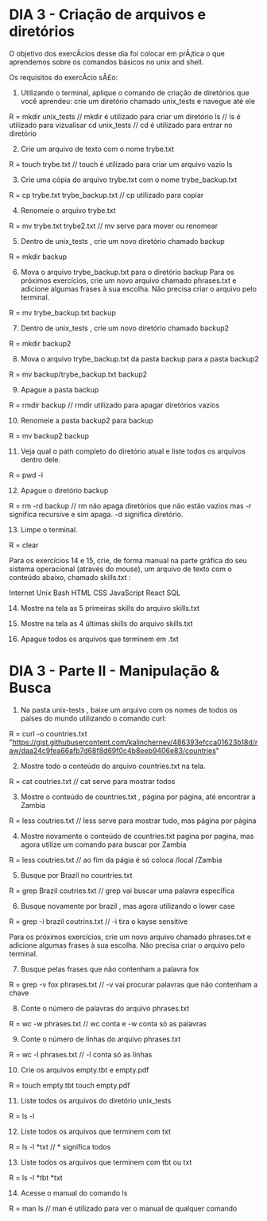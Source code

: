 # DIA 3 - Criação de arquivos e diretórios

O objetivo dos exercÃ­cios desse dia foi colocar em prÃ¡tica o que aprendemos sobre os comandos básicos no unix and shell.

Os requisitos do exercÃ­cio sÃ£o:

1. Utilizando o terminal, aplique o comando de criação de diretórios que você aprendeu: crie um diretório chamado unix_tests e navegue até ele

R =
mkdir unix_tests // mkdir é utilizado para criar um diretório
ls // ls é utilizado para vizualisar 
cd unix_tests // cd é utilizado para entrar no diretório

2. Crie um arquivo de texto com o nome trybe.txt

R =
touch trybe.txt // touch é utilizado para criar um arquivo vazio
ls 

3. Crie uma cópia do arquivo trybe.txt com o nome trybe_backup.txt 

R =
cp trybe.txt trybe_backup.txt // cp utilizado para copiar

4. Renomeie o arquivo trybe.txt 

R =
mv trybe.txt trybe2.txt // mv serve para mover ou renomear

5. Dentro de unix_tests , crie um novo diretório chamado backup 

R =
mkdir backup

6. Mova o arquivo trybe_backup.txt para o diretório backup 
Para os próximos exercícios, crie um novo arquivo chamado phrases.txt e adicione algumas frases à sua escolha. Não precisa criar o arquivo pelo terminal.

R =
mv trybe_backup.txt backup

7. Dentro de unix_tests , crie um novo diretório chamado backup2

R =
mkdir backup2

8. Mova o arquivo trybe_backup.txt da pasta backup para a pasta backup2

R =
mv backup/trybe_backup.txt backup2

9. Apague a pasta backup 

R =
rmdir backup // rmdir utilizado para apagar diretórios vazios

10. Renomeie a pasta backup2 para backup

R =
mv backup2 backup

11. Veja qual o path completo do diretório atual e liste todos os arquivos dentro dele.

R = 
pwd -l

12. Apague o diretório backup 

R = 
rm -rd backup // rm não apaga diretórios que não estão vazios mas -r significa recursive e sim apaga. -d significa diretório. 

13. Limpe o terminal.

R = 
clear

Para os exercícios 14 e 15, crie, de forma manual na parte gráfica do seu sistema operacional (através do mouse), um arquivo de texto com o conteúdo abaixo, chamado skills.txt :

Internet
Unix
Bash
HTML
CSS
JavaScript
React
SQL

14. Mostre na tela as 5 primeiras skills do arquivo skills.txt 

15. Mostre na tela as 4 últimas skills do arquivo skills.txt 

16. Apague todos os arquivos que terminem em .txt 

# DIA 3 - Parte II - Manipulação & Busca

1. Na pasta unix-tests , baixe um arquivo com os nomes de todos os países do mundo utilizando o comando curl:

R = 
  curl -o countries.txt "https://gist.githubusercontent.com/kalinchernev/486393efcca01623b18d/raw/daa24c9fea66afb7d68f8d69f0c4b8eeb9406e83/countries"

2. Mostre todo o conteúdo do arquivo countries.txt na tela.

R =
cat coutries.txt // cat serve para mostrar todos

3. Mostre o conteúdo de countries.txt , página por página, até encontrar a Zambia

R = 
less coutries.txt // less serve para mostrar tudo, mas página por página

4. Mostre novamente o conteúdo de countries.txt pagina por pagina, mas agora utilize um comando para buscar por Zambia 

R = 
less coutries.txt // ao fim da págia é só coloca /local
/Zambia

5. Busque por Brazil no countries.txt 

R =
grep Brazil coutries.txt // grep vai buscar uma palavra específica

6. Busque novamente por brazil , mas agora utilizando o lower case

R =
grep -i brazil coutrins.txt // -i tira o kayse sensitive

Para os próximos exercícios, crie um novo arquivo chamado phrases.txt e adicione algumas frases à sua escolha. Não precisa criar o arquivo pelo terminal.

7. Busque pelas frases que não contenham a palavra fox 

R = grep -v fox phrases.txt // -v vai procurar palavras que não contenham a chave

8. Conte o número de palavras do arquivo phrases.txt 

R =
wc -w phrases.txt // wc conta e -w conta só as palavras

9. Conte o número de linhas do arquivo phrases.txt 

R =
wc -l phrases.txt // -l conta só as linhas

10. Crie os arquivos empty.tbt e empty.pdf

R =
touch empty.tbt
touch empty.pdf

11. Liste todos os arquivos do diretório unix_tests

R =
ls -l

12. Liste todos os arquivos que terminem com txt

R =
ls -l *txt // * significa todos

13. Liste todos os arquivos que terminem com tbt ou txt 

R =
ls -l *tbt *txt

14. Acesse o manual do comando ls 

R =
man ls // man é utilizado para ver o manual de qualquer comando
